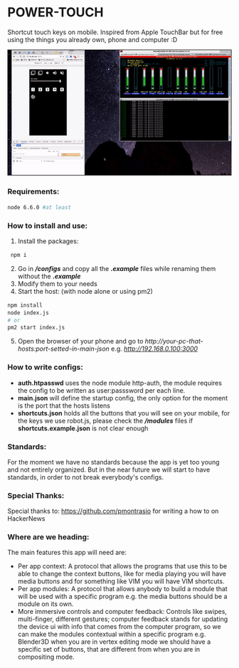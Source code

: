 # POWER-TOUCH
Shortcut touch keys on mobile. Inspired from Apple TouchBar but for free using the things you already own, phone and computer :D

![Alt text](/demo.gif?raw=true "Optional Title")

### Requirements:
```bash
node 6.6.0 #at least
```

### How to install and use:
1. Install the packages:
```bash
 npm i
 ```
2. Go in ***/configs*** and copy all the ***.example*** files while renaming them without the ***.example***
3. Modify them to your needs
4. Start the host: (with node alone or using pm2)
```bash
npm install
node index.js
# or
pm2 start index.js
```
5. Open the browser of your phone and go to *http://your-pc-that-hosts:port-setted-in-main-json*
e.g. *http://192.168.0.100:3000*


### How to write configs:
* **auth.htpasswd** uses the node module http-auth, the module requires the config to be written as user:passsword per each line.
* **main.json** will define the startup config, the only option for the moment is the port that the hosts listens
* **shortcuts.json** holds all the buttons that you will see on your mobile, for the keys we use robot.js, please check the ***/modules*** files if **shortcuts.example.json** is not clear enough


### Standards:
For the moment we have no standards because the app is yet too young and not entirely organized. But in the near future we will start to have standards, in order to not break everybody's configs.

### Special Thanks:
Special thanks to: https://github.com/pmontrasio for writing a how to on HackerNews


### Where are we heading:
The main features this app will need are:
* Per app context: A protocol that allows the programs that use this to be able to change the context buttons, like for media playing you will have media buttons and for something like VIM you will have VIM shortcuts.
* Per app modules: A protocol that allows anybody to build a module that will be used with a specific program e.g. the media buttons should be a module on its own.
* More immersive controls and computer feedback: Controls like swipes, multi-finger, different gestures; computer feedback stands for updating the device ui with info that comes from the computer program, so we can make the modules contextual within a specific program e.g. Blender3D when you are in vertex editing mode we should have a specific set of buttons, that are different from when you are in compositing mode.
